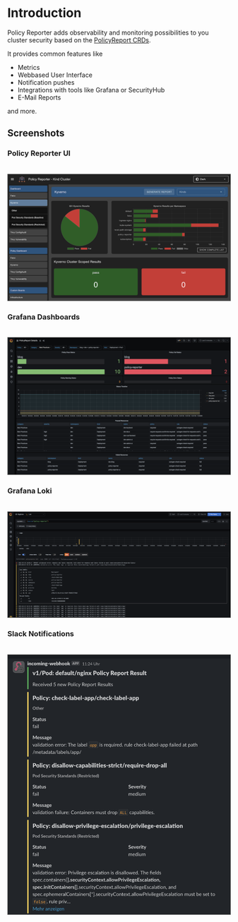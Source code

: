 # Introduction

Policy Reporter adds observability and monitoring possibilities to you cluster security based on the [PolicyReport CRDs](https://github.com/kubernetes-sigs/wg-policy-prototypes/blob/master/policy-report/README.md).

It provides common features like

* Metrics
* Webbased User Interface
* Notification pushes
* Integrations with tools like Grafana or SecurityHub
* E-Mail Reports

and more.

## Screenshots

### Policy Reporter UI

<img src="../assets/policy-reporter-ui-dark.png" style="margin-top: 20px; border: 1px solid #555" alt="Policy Reporter UI with enabled Kyverno Plugin" />

### Grafana Dashboards

<img src="../assets/monitoring/grafana.png" style="margin-top: 20px; border: 1px solid #555" alt="Grafana Dashboard" />

### Grafana Loki

<img src="../assets/monitoring/grafana-loki.png" style="margin-top: 20px; border: 1px solid #555" alt="Grafana Loki" />

### Slack Notifications

<img src="../assets/slack.png" style="margin-top: 20px; border: 1px solid #555" alt="Grafana Loki" />
